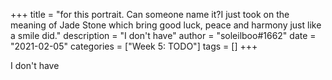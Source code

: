 +++
title = "for this portrait. Can someone name it?I just took on the meaning of Jade Stone which bring good luck, peace and harmony just like a smile did."
description = "I don't have"
author = "soleilboo#1662"
date = "2021-02-05"
categories = ["Week 5: TODO"]
tags = []
+++

I don't have
